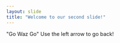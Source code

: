 ```yaml
---
layout: slide
title: "Welcome to our second slide!"
---
```

"Go Waz Go"
Use the left arrow to go back!
